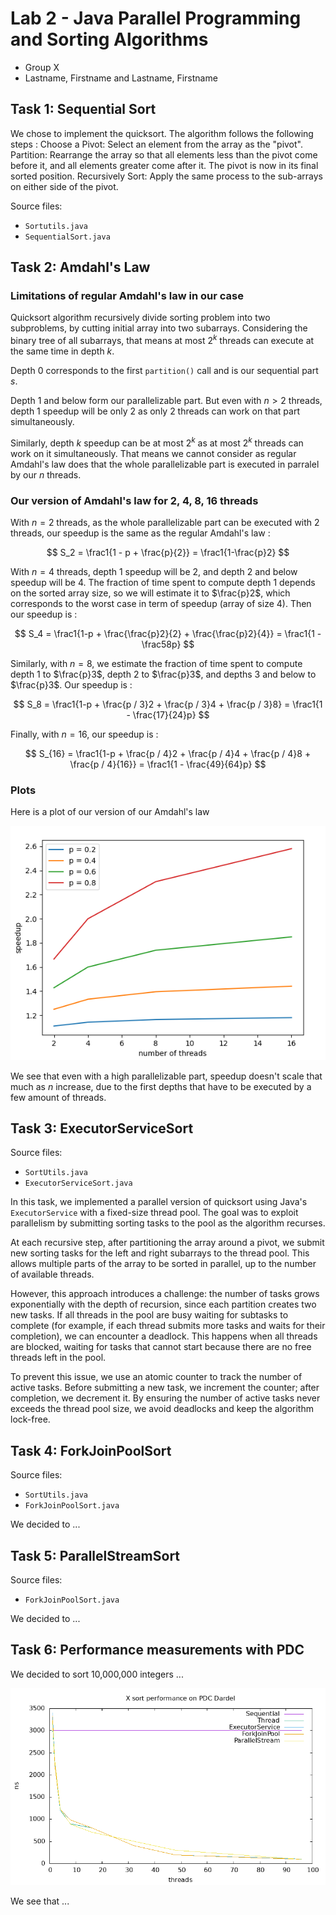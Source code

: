 # Lab 2 - Java Parallel Programming and Sorting Algorithms
- Group X
- Lastname, Firstname and Lastname, Firstname

## Task 1: Sequential Sort
We chose to implement the quicksort. 
The algorithm follows the following steps :
Choose a Pivot: Select an element from the array as the "pivot".
Partition: Rearrange the array so that all elements less than the pivot come before it, and all elements greater come after it. The pivot is now in its final sorted position.
Recursively Sort: Apply the same process to the sub-arrays on either side of the pivot.

Source files:
- `Sortutils.java`
- `SequentialSort.java`

## Task 2: Amdahl's Law

### Limitations of regular Amdahl's law in our case

Quicksort algorithm recursively divide sorting problem into two subproblems, by cutting initial array into two subarrays.
Considering the binary tree of all subarrays, that means at most $2^k$ threads can execute at the same time in depth $k$.

Depth 0 corresponds to the first `partition()` call and is our sequential part $s$.

Depth 1 and below form our parallelizable part. But even with $n > 2$ threads, depth 1 speedup will be only 2 as only 2 threads can work on that part simultaneously.

Similarly, depth $k$ speedup can be at most $2^k$ as at most $2^k$ threads can work on it simultaneously. That means we cannot consider as regular Amdahl's law does that the whole parallelizable part is executed in parralel by our $n$ threads.

### Our version of Amdahl's law for 2, 4, 8, 16 threads

With $n = 2$ threads, as the whole parallelizable part can be executed with 2 threads, our speedup is the same as the regular Amdahl's law :

$$
S_2 = \frac1{1 - p + \frac{p}{2}} = \frac1{1-\frac{p}2}
$$

With $n = 4$ threads, depth 1 speedup will be 2, and depth 2 and below speedup will be 4. The fraction of time spent to compute depth 1 depends on the sorted array size, so we will estimate it to $\frac{p}2$, which corresponds to the worst case in term of speedup (array of size 4). Then our speedup is :

$$
S_4 = \frac1{1-p + \frac{\frac{p}2}{2} + \frac{\frac{p}2}{4}} = \frac1{1 - \frac58p}
$$

Similarly, with $n=8$, we estimate the fraction of time spent to compute depth 1 to $\frac{p}3$, depth 2 to $\frac{p}3$, and depths 3 and below to $\frac{p}3$. Our speedup is :

$$
S_8 = \frac1{1-p + \frac{p / 3}2 + \frac{p / 3}4 + \frac{p / 3}8} = \frac1{1 - \frac{17}{24}p}
$$

Finally, with $n = 16$, our speedup is :

$$
S_{16} = \frac1{1-p + \frac{p / 4}2 + \frac{p / 4}4 + \frac{p / 4}8 + \frac{p / 4}{16}} = \frac1{1 - \frac{49}{64}p}
$$

### Plots

Here is a plot of our version of our Amdahl's law

![amdahl's law plot](data/our_amdahl.png)

We see that even with a high parallelizable part, speedup doesn't scale that much as $n$ increase, due to the first depths that have to be executed by a few amount of threads.

## Task 3: ExecutorServiceSort

Source files:
- `SortUtils.java`
- `ExecutorServiceSort.java`

In this task, we implemented a parallel version of quicksort using Java's `ExecutorService` with a fixed-size thread pool. The goal was to exploit parallelism by submitting sorting tasks to the pool as the algorithm recurses.

At each recursive step, after partitioning the array around a pivot, we submit new sorting tasks for the left and right subarrays to the thread pool. This allows multiple parts of the array to be sorted in parallel, up to the number of available threads.

However, this approach introduces a challenge: the number of tasks grows exponentially with the depth of recursion, since each partition creates two new tasks. If all threads in the pool are busy waiting for subtasks to complete (for example, if each thread submits more tasks and waits for their completion), we can encounter a deadlock. This happens when all threads are blocked, waiting for tasks that cannot start because there are no free threads left in the pool.

To prevent this issue, we use an atomic counter to track the number of active tasks. Before submitting a new task, we increment the counter; after completion, we decrement it. By ensuring the number of active tasks never exceeds the thread pool size, we avoid deadlocks and keep the algorithm lock-free.

## Task 4: ForkJoinPoolSort

Source files:
- `SortUtils.java`
- `ForkJoinPoolSort.java`

We decided to ...

## Task 5: ParallelStreamSort

Source files:

- `ForkJoinPoolSort.java`

We decided to ...

## Task 6: Performance measurements with PDC

We decided to sort 10,000,000 integers ...

![pdc plot](data/pdc.png)

We see that ...
